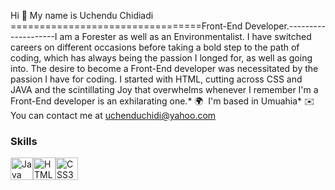 Hi 👋 My name is Uchendu Chidiadi
=================================Front-End Developer.--------------------I am a Forester as well as an Environmentalist. I have switched careers on different occasions before taking a bold step to the path of coding, which has always being the passion I longed for, as well as going into. The desire to become a Front-End developer was necessitated by the passion I have for coding. I started with HTML, cutting across CSS and JAVA and the scintillating Joy that overwhelms whenever I remember I'm a Front-End developer is an exhilarating one.* 🌍  I'm based in Umuahia* ✉️  You can contact me at [uchenduchidi@yahoo.com](mailto:uchenduchidi@yahoo.com)

### Skills


<p align="left">
<a href="https://www.oracle.com/java/" target="_blank" rel="noreferrer"><img src="https://raw.githubusercontent.com/danielcranney/readme-generator/main/public/icons/skills/java-colored.svg" width="36" height="36" alt="Java" /></a><a href="https://developer.mozilla.org/en-US/docs/Glossary/HTML5" target="_blank" rel="noreferrer"><img src="https://raw.githubusercontent.com/danielcranney/readme-generator/main/public/icons/skills/html5-colored.svg" width="36" height="36" alt="HTML5" /></a><a href="https://www.w3.org/TR/CSS/#css" target="_blank" rel="noreferrer"><img src="https://raw.githubusercontent.com/danielcranney/readme-generator/main/public/icons/skills/css3-colored.svg" width="36" height="36" alt="CSS3" /></a></p>
